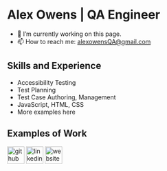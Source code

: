 # Alex Owens | QA Engineer
<!--![QA Engineer]() -->

- 🔭 I’m currently working on this page. 
- 📫 How to reach me: alexowensQA@gmail.com

## Skills and Experience
* Accessibility Testing
* Test Planning
* Test Case Authoring, Management
* JavaScript, HTML, CSS
* More examples here

## Examples of Work
<!--<img src="" width="512" > -->

[<img src='https://cdn.jsdelivr.net/npm/simple-icons@3.0.1/icons/github.svg' alt='github' height='40'>](https://github.com/exzo-14)  [<img src='https://cdn.jsdelivr.net/npm/simple-icons@3.0.1/icons/linkedin.svg' alt='linkedin' height='40'>](https://www.linkedin.com/in/alex-owens-qa/)  [<img src='https://cdn.jsdelivr.net/npm/simple-icons@3.0.1/icons/icloud.svg' alt='website' height='40'>](placeholder)  

<!--Markdown Tips:

To bolden the text, wrap it with two asterisks (*) (**word**)
To italisize the text, wrap it with one asterisk (*) (*word*)
To strikethrough the text, wrap it with two tildes (~) (~~word~~)
To make a link, place the link text in brackets and the url in parentheses ([link](http://example.com))
To make an example icon image, place an !, the alt text in brackets, and the url in parentheses (![github](/images/icon.png))
Learn more: https://guides.github.com/features/mastering-markdown/
<!--
**exzo-14/exzo-14** is a ✨ _special_ ✨ repository because its `README.md` (this file) appears on your GitHub profile.

Here are some ideas to get you started:

- 🔭 I’m currently working on ...
- 🌱 I’m currently learning ...
- 👯 I’m looking to collaborate on ...
- 🤔 I’m looking for help with ...
- 💬 Ask me about ...
- 📫 How to reach me: ...
- 😄 Pronouns: ...
- ⚡ Fun fact: ...
-->
